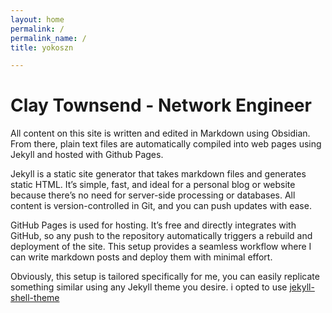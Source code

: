 ```yaml
---
layout: home
permalink: /
permalink_name: /
title: yokoszn

---
```


# Clay Townsend - Network Engineer

All content on this site is written and edited in Markdown using Obsidian. From there, plain text files are automatically compiled into web pages using Jekyll and hosted with Github Pages.

Jekyll is a static site generator that takes markdown files and generates static HTML. It’s simple, fast, and ideal for a personal blog or website because there’s no need for server-side processing or databases. All content is version-controlled in Git, and you can push updates with ease.

GitHub Pages is used for hosting. It’s free and directly integrates with GitHub, so any push to the repository automatically triggers a rebuild and deployment of the site. This setup provides a seamless workflow where I can write markdown posts and deploy them with minimal effort.

Obviously, this setup is tailored specifically for me,  you can easily replicate something similar using any Jekyll theme you desire. i opted to use [jekyll-shell-theme](https://github.com/itstorque/jekyll-shell-theme)
